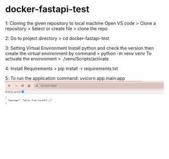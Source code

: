 # docker-fastapi-test

1: Cloning the given repository to local machine
   Open VS code > Clone a repository > Select or create file > clone the repo

2: Go to project directory > cd docker-fastapi-test

3: Setting Virtual Environment 
   Install python and check the version
   then create the virtual environment by command > python -m venv venv
   To activate the environment > ./venv/Scripts/activate

4: Install Requirements > pip install -r requirements.txt

5: To run the application 
   command: uvicorn app.main:app
![alt text](Fastapi.png)
